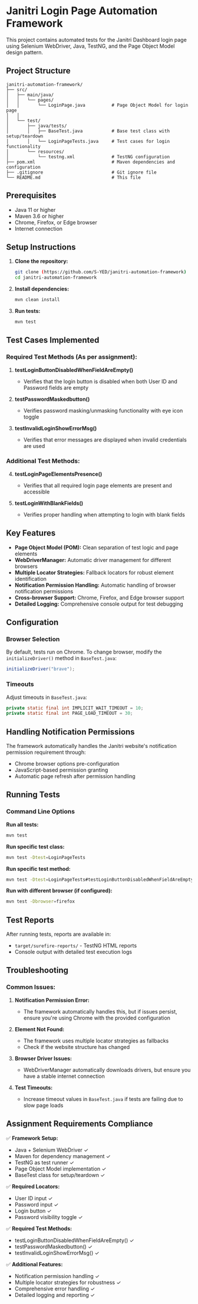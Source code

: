 # Janitri Login Page Automation Framework

This project contains automated tests for the Janitri Dashboard login page using Selenium WebDriver, Java, TestNG, and the Page Object Model design pattern.

## Project Structure

```
janitri-automation-framework/
├── src/
│   ├── main/java/
│   │   └── pages/
│   │       └── LoginPage.java          # Page Object Model for login page
│   │                        
│   └── test/
│       ├── java/tests/
│       │   ├── BaseTest.java           # Base test class with setup/teardown
│       │   └── LoginPageTests.java     # Test cases for login functionality
│       └── resources/
│           └── testng.xml              # TestNG configuration
├── pom.xml                             # Maven dependencies and configuration
├── .gitignore                          # Git ignore file
└── README.md                           # This file
```

## Prerequisites

- Java 11 or higher
- Maven 3.6 or higher
- Chrome, Firefox, or Edge browser
- Internet connection

## Setup Instructions

1. **Clone the repository:**
   ```bash
   git clone (https://github.com/S-YED/janitri-automation-framework)
   cd janitri-automation-framework
   ```

2. **Install dependencies:**
   ```bash
   mvn clean install
   ```

3. **Run tests:**
   ```bash
   mvn test
   ```

## Test Cases Implemented

### Required Test Methods (As per assignment):

1. **testLoginButtonDisabledWhenFieldAreEmpty()**
   - Verifies that the login button is disabled when both User ID and Password fields are empty

2. **testPasswordMaskedbutton()**
   - Verifies password masking/unmasking functionality with eye icon toggle

3. **testInvalidLoginShowErrorMsg()**
   - Verifies that error messages are displayed when invalid credentials are used

### Additional Test Methods:

4. **testLoginPageElementsPresence()**
   - Verifies that all required login page elements are present and accessible

5. **testLoginWithBlankFields()**
   - Verifies proper handling when attempting to login with blank fields

## Key Features

- **Page Object Model (POM):** Clean separation of test logic and page elements
- **WebDriverManager:** Automatic driver management for different browsers
- **Multiple Locator Strategies:** Fallback locators for robust element identification
- **Notification Permission Handling:** Automatic handling of browser notification permissions
- **Cross-browser Support:** Chrome, Firefox, and Edge browser support
- **Detailed Logging:** Comprehensive console output for test debugging

## Configuration

### Browser Selection
By default, tests run on Chrome. To change browser, modify the `initializeDriver()` method in `BaseTest.java`:

```java
initializeDriver("brave"); 
```

### Timeouts
Adjust timeouts in `BaseTest.java`:
```java
private static final int IMPLICIT_WAIT_TIMEOUT = 10;
private static final int PAGE_LOAD_TIMEOUT = 30;
```

## Handling Notification Permissions

The framework automatically handles the Janitri website's notification permission requirement through:
- Chrome browser options pre-configuration
- JavaScript-based permission granting
- Automatic page refresh after permission handling

## Running Tests

### Command Line Options

**Run all tests:**
```bash
mvn test
```

**Run specific test class:**
```bash
mvn test -Dtest=LoginPageTests
```

**Run specific test method:**
```bash
mvn test -Dtest=LoginPageTests#testLoginButtonDisabledWhenFieldAreEmpty
```

**Run with different browser (if configured):**
```bash
mvn test -Dbrowser=firefox
```

## Test Reports

After running tests, reports are available in:
- `target/surefire-reports/` - TestNG HTML reports
- Console output with detailed test execution logs

## Troubleshooting

### Common Issues:

1. **Notification Permission Error:**
   - The framework automatically handles this, but if issues persist, ensure you're using Chrome with the provided configuration

2. **Element Not Found:**
   - The framework uses multiple locator strategies as fallbacks
   - Check if the website structure has changed

3. **Browser Driver Issues:**
   - WebDriverManager automatically downloads drivers, but ensure you have a stable internet connection

4. **Test Timeouts:**
   - Increase timeout values in `BaseTest.java` if tests are failing due to slow page loads

## Assignment Requirements Compliance

✅ **Framework Setup:**
- Java + Selenium WebDriver ✓
- Maven for dependency management ✓
- TestNG as test runner ✓
- Page Object Model implementation ✓
- BaseTest class for setup/teardown ✓

✅ **Required Locators:**
- User ID input ✓
- Password input ✓
- Login button ✓
- Password visibility toggle ✓

✅ **Required Test Methods:**
- testLoginButtonDisabledWhenFieldAreEmpty() ✓
- testPasswordMaskedbutton() ✓
- testInvalidLoginShowErrorMsg() ✓

✅ **Additional Features:**
- Notification permission handling ✓
- Multiple locator strategies for robustness ✓
- Comprehensive error handling ✓
- Detailed logging and reporting ✓

